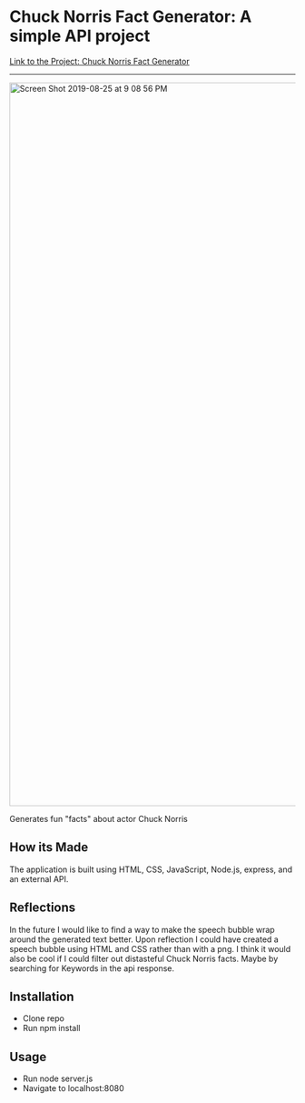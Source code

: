 # Chuck Norris Fact Generator: A simple API project
[Link to the Project: Chuck Norris Fact Generator](https://frosty-mcnulty-3fc81d.netlify.com/https://projectvivisection.netlify.com) 

___
<img width="1273" alt="Screen Shot 2019-08-25 at 9 08 56 PM" src="https://user-images.githubusercontent.com/49502261/63658959-a0410a80-c77c-11e9-9cf2-af18ba841378.png">

Generates fun "facts" about actor Chuck Norris

## How its Made
The application is built using HTML, CSS, JavaScript, Node.js, express, and an external API.


## Reflections
In the future I would like to find a way to make the speech bubble wrap around the generated text better. Upon reflection I could have created a speech bubble using HTML and CSS rather than with a png. I think it would also be cool if I could filter out distasteful Chuck Norris facts. Maybe by searching for Keywords in the api response. 

## Installation
* Clone repo
* Run npm install

## Usage
* Run node server.js
* Navigate to localhost:8080
